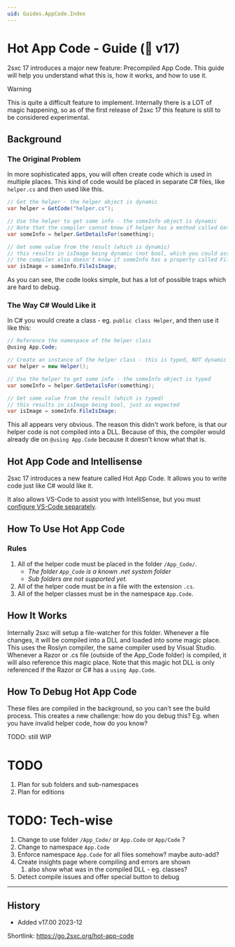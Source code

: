 ```yaml
---
uid: Guides.AppCode.Index
---
```


# Hot App Code - Guide (🌟 v17)

2sxc 17 introduces a major new feature: Precompiled App Code.
This guide will help you understand what this is, how it works, and how to use it.

> [!WARNING]
> This is quite a difficult feature to implement.
> Internally there is a LOT of magic happening,
> so as of the first release of 2sxc 17 this feature is still to be considered experimental.

## Background

### The Original Problem

In more sophisticated apps, you will often create code which is used in multiple places.
This kind of code would be placed in separate C# files, like `helper.cs` and then used like this.

```c#
// Get the helper - the helper object is dynamic
var helper = GetCode("helper.cs");

// Use the helper to get some info - the someInfo object is dynamic
// Note that the compiler cannot know if helper has a method called GetDetailsFor
var someInfo = helper.GetDetailsFor(something);

// Get some value from the result (which is dynamic)
// this results in isImage being dynamic (not bool, which you could assume)
// the compiler also doesn't know if someInfo has a property called FileIsImage
var isImage = someInfo.FileIsImage;
```

As you can see, the code looks simple, but has a lot of possible traps which are hard to debug.

### The Way C# Would Like it

In C# you would create a class - eg. `public class Helper`, and then use it like this:

```c#
// Reference the namespace of the helper class
@using App.Code;

// Create an instance of the helper class - this is typed, NOT dynamic
var helper = new Helper();

// Use the helper to get some info - the someInfo object is typed
var someInfo = helper.GetDetailsFor(something);

// Get some value from the result (which is typed)
// this results in isImage being bool, just as expected
var isImage = someInfo.FileIsImage;
```

This all appears very obvious.
The reason this didn't work before, is that our helper code is not compiled into a DLL.
Because of this, the compiler would already die on `@using App.Code` because it doesn't know what that is.

## Hot App Code and Intellisense

2sxc 17 introduces a new feature called Hot App Code.
It allows you to write code just like C# would like it.

It also allows VS-Code to assist you with IntelliSense,
but you must [configure VS-Code separately](xref:Guides.VsCode.Index).

## How To Use Hot App Code

### Rules

1. All of the helper code must be placed in the folder `/App_Code/`.
    * _The folder `App_Code` is a known .net system folder_
    * _Sub folders are not supported yet._
1. All of the helper code must be in a file with the extension `.cs`.
1. All of the helper classes must be in the namespace `App.Code`.

## How It Works

Internally 2sxc will setup a file-watcher for this folder.
Whenever a file changes, it will be compiled into a DLL and loaded into some magic place.
This uses the Roslyn compiler, the same compiler used by Visual Studio.
Whenever a Razor or .cs file (outside of the App_Code folder) is compiled, it will also reference this magic place.
Note that this magic hot DLL is only referenced if the Razor or C# has a `using App.Code`.

## How To Debug Hot App Code

These files are compiled in the background, so you can't see the build process.
This creates a new challenge: how do you debug this?
Eg. when you have invalid helper code, how do you know?

TODO: still WIP


# TODO

1. Plan for sub folders and sub-namespaces
1. Plan for editions


# TODO: Tech-wise

1. Change to use folder `/App_Code/` or `App.Code` or `App/Code` ? 
1. Change to namespace `App.Code`
1. Enforce namespace `App.Code` for all files somehow? maybe auto-add?
1. Create insights page where compiling and errors are shown
    1. also show what was in the compiled DLL - eg. classes?
1. Detect compile issues and offer special button to debug


---

## History

* Added v17.00 2023-12

Shortlink: <https://go.2sxc.org/hot-app-code>
